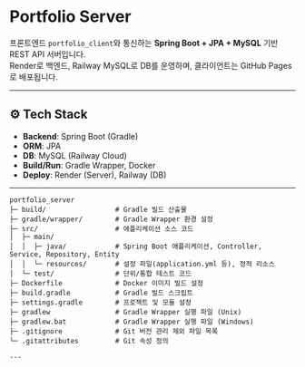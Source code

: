 # Portfolio Server

프론트엔드 `portfolio_client`와 통신하는 **Spring Boot + JPA + MySQL** 기반 REST API 서버입니다.  
Render로 백엔드, Railway MySQL로 DB를 운영하며, 클라이언트는 GitHub Pages로 배포됩니다.

---

## ⚙️ Tech Stack
- **Backend**: Spring Boot (Gradle)
- **ORM**: JPA
- **DB**: MySQL (Railway Cloud)
- **Build/Run**: Gradle Wrapper, Docker
- **Deploy**: Render (Server), Railway (DB)

---

```plaintext
portfolio_server
├─ build/                 # Gradle 빌드 산출물
├─ gradle/wrapper/        # Gradle Wrapper 환경 설정
├─ src/                   # 애플리케이션 소스 코드
│  ├─ main/
│  │  ├─ java/            # Spring Boot 애플리케이션, Controller, Service, Repository, Entity
│  │  └─ resources/       # 설정 파일(application.yml 등), 정적 리소스
│  └─ test/               # 단위/통합 테스트 코드
├─ Dockerfile             # Docker 이미지 빌드 설정
├─ build.gradle           # Gradle 빌드 스크립트
├─ settings.gradle        # 프로젝트 및 모듈 설정
├─ gradlew                # Gradle Wrapper 실행 파일 (Unix)
├─ gradlew.bat            # Gradle Wrapper 실행 파일 (Windows)
├─ .gitignore             # Git 버전 관리 제외 파일 목록
└─ .gitattributes         # Git 속성 정의

---
